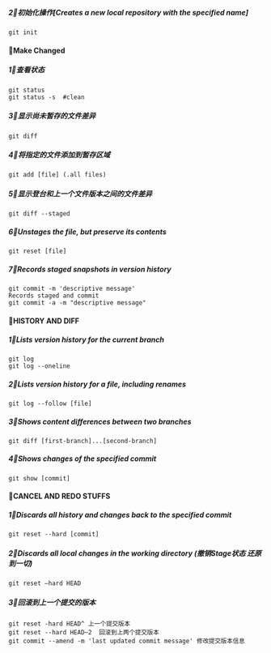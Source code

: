 



#####   2⃣️初始化操作[Creates a new local repository with the specified name]
```shell
git init 
```


#### 👋Make Changed

#####   1⃣️查看状态
```shell
git status 
git status -s  #clean
```
#####   3⃣️显示尚未暂存的文件差异
```shell
git diff
```
#####   4⃣️将指定的文件添加到暂存区域
```shell
git add [file] (.all files)
```

#####  5⃣️显示登台和上一个文件版本之间的文件差异
```shell
git diff --staged
```

#####  6⃣️Unstages the file, but preserve its contents
```shell
git reset [file]
```

##### 7⃣️Records staged snapshots in version history
```shell
git commit -m 'descriptive message'
Records staged and commit
git commit -a -m "descriptive message" 
```

#### 👋HISTORY AND DIFF

#####  1⃣️Lists version history for the current branch
```shell
git log 
git log --oneline 
```
#####  2⃣Lists version history for a file, including renames
```shell
git log --follow [file]
```
#####  3⃣️Shows content differences between two branches
```shell
git diff [first-branch]...[second-branch]
```
#####  4⃣️Shows changes of the specified commit
```shell
git show [commit]
```
####  👋CANCEL AND REDO STUFFS
#####  1⃣️Discards all history and changes back to the specified commit
```shell
git reset --hard [commit]
```

#####  2⃣️Discards all local changes in the working directory (撤销Stage状态 还原到一切)
```shell
git reset –hard HEAD
```

#####  3⃣️回滚到上一个提交的版本
```shell
git reset -hard HEAD^ 上一个提交版本
git reset --hard HEAD~2  回滚到上两个提交版本
git commit --amend -m 'last updated commit message' 修改提交版本信息
```







